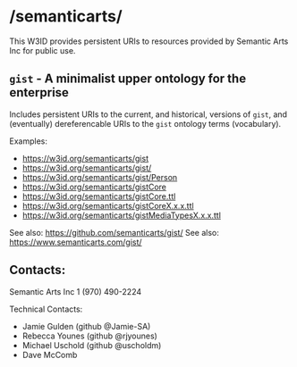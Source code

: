 # /semanticarts/

This W3ID provides persistent URIs to resources provided by Semantic Arts Inc for public use.

## `gist` - A minimalist upper ontology for the enterprise

Includes persistent URIs to the current, and historical, versions of `gist`,
and (eventually) dereferencable URIs to the `gist` ontology terms (vocabulary).

Examples:
- https://w3id.org/semanticarts/gist
- https://w3id.org/semanticarts/gist/
- https://w3id.org/semanticarts/gist/Person
- https://w3id.org/semanticarts/gistCore
- https://w3id.org/semanticarts/gistCore.ttl
- https://w3id.org/semanticarts/gistCoreX.x.x.ttl
- https://w3id.org/semanticarts/gistMediaTypesX.x.x.ttl

See also: https://github.com/semanticarts/gist/
See also: https://www.semanticarts.com/gist/

## Contacts:

Semantic Arts Inc
1 (970) 490-2224

Technical Contacts:
* Jamie Gulden (github @Jamie-SA)
* Rebecca Younes (github @rjyounes)
* Michael Uschold (github @uscholdm)
* Dave McComb
